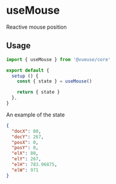 # useMouse

Reactive mouse position

## Usage

```jsx
import { useMouse } from '@vueuse/core'

export default {
  setup () {
    const { state } = useMouse()

    return { state }
  },
}
```

An example of the state 

```json
{
  "docX": 80,
  "docY": 267,
  "posX": 0,
  "posY": 0,
  "elX": 80,
  "elY": 267,
  "elH": 783.96875,
  "elW": 971
}
```
